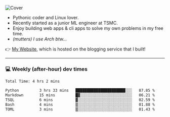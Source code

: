 ![Cover](https://i.imgur.com/BmnIp4h.jpg)

- Pythonic coder and Linux lover.
- Recently started as a junior ML engineer at TSMC.
- Enjoy building web apps & cli apps to solve my own problems in my free time.
- _(mutters) I use Arch btw..._

👉️ [My Website](https://whoosh.blog/@hank), which is hosted on the blogging service that I built!

---

### 💻 Weekly (after-hour) dev times

<!--START_SECTION:waka-->

```txt
Total Time: 4 hrs 2 mins

Python         3 hrs 33 mins   ██████████████████████░░░   87.85 %
Markdown       15 mins         █▓░░░░░░░░░░░░░░░░░░░░░░░   06.21 %
TSQL           6 mins          ▓░░░░░░░░░░░░░░░░░░░░░░░░   02.59 %
Bash           4 mins          ▒░░░░░░░░░░░░░░░░░░░░░░░░   01.88 %
TOML           3 mins          ▒░░░░░░░░░░░░░░░░░░░░░░░░   01.43 %
```

<!--END_SECTION:waka-->
